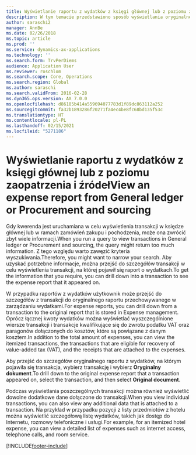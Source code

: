 ```yaml
---
title: Wyświetlanie raportu z wydatków z księgi głównej lub z poziomu zaopatrzenia i źródeł
description: W tym temacie przedstawiono sposób wyświetlania oryginalnego raportu o wydatkach, na którym pojawiła się transakcja.
author: saraschi2
manager: AnnBe
ms.date: 02/26/2018
ms.topic: article
ms.prod: ''
ms.service: dynamics-ax-applications
ms.technology: ''
ms.search.form: TrvPerDiems
audience: Application User
ms.reviewer: roschlom
ms.search.scope: Core, Operations
ms.search.region: Global
ms.author: saraschi
ms.search.validFrom: 2016-02-28
ms.dyn365.ops.version: AX 7.0.0
ms.openlocfilehash: d86185b414a559694077783d1f89dc863112a252
ms.sourcegitcommit: fa32b1893286f20271fa4ec4be8fc68bd135f53c
ms.translationtype: HT
ms.contentlocale: pl-PL
ms.lasthandoff: 02/15/2021
ms.locfileid: "5271186"
---
```

# <a name="view-an-expense-report-from-general-ledger-or-procurement-and-sourcing"></a><span data-ttu-id="bee10-103">Wyświetlanie raportu z wydatków z księgi głównej lub z poziomu zaopatrzenia i źródeł</span><span class="sxs-lookup"><span data-stu-id="bee10-103">View an expense report from General ledger or Procurement and sourcing</span></span>

<span data-ttu-id="bee10-104">Gdy kwerenda jest uruchamiana w celu wyświetlenia transakcji w księdze głównej lub w ramach zamówień zakupu i pochodzenia, może ona zwrócić zbyt wiele informacji.</span><span class="sxs-lookup"><span data-stu-id="bee10-104">When you run a query to view transactions in General ledger or Procurement and sourcing, the query might return too much information.</span></span> <span data-ttu-id="bee10-105">Z tego względu warto zawęzić kryteria wyszukiwania.</span><span class="sxs-lookup"><span data-stu-id="bee10-105">Therefore, you might want to narrow your search.</span></span> <span data-ttu-id="bee10-106">Aby uzyskać potrzebne informacje, można przejść do szczegółów transakcji w celu wyświetlenia transakcji, na której pojawił się raport o wydatkach.</span><span class="sxs-lookup"><span data-stu-id="bee10-106">To get the information that you require, you can drill down into a transaction to see the expense report that it appeared on.</span></span>

<span data-ttu-id="bee10-107">W przypadku raportów z wydatków użytkownik może przejść do szczegółów z transakcji do oryginalnego raportu przechowywanego w zarządzaniu wydatkami.</span><span class="sxs-lookup"><span data-stu-id="bee10-107">For expense reports, you can drill down from a transaction to the original report that is stored in Expense management.</span></span> <span data-ttu-id="bee10-108">Oprócz łącznej kwoty wydatków można wyświetlać wyszczególnione wiersze transakcji i transakcje kwalifikujące się do zwrotu podatku VAT oraz paragonów dołączonych do kosztów, które są powiązane z danym kosztem.</span><span class="sxs-lookup"><span data-stu-id="bee10-108">In addition to the total amount of expenses, you can view the itemized transactions, the transactions that are eligible for recovery of value-added tax (VAT), and the receipts that are attached to the expenses.</span></span>

<span data-ttu-id="bee10-109">Aby przejść do szczegółów oryginalnego raportu z wydatków, na którym pojawiła się transakcja, wybierz transakcję i wybierz **Oryginalny dokument**.</span><span class="sxs-lookup"><span data-stu-id="bee10-109">To drill down to the original expense report that a transaction appeared on, select the transaction, and then select **Original document**.</span></span>

<span data-ttu-id="bee10-110">Podczas wyświetlania poszczególnych transakcji można również wyświetlić dowolne dodatkowe dane dołączone do transakcji.</span><span class="sxs-lookup"><span data-stu-id="bee10-110">When you view individual transactions, you can also view any additional data that is attached to a transaction.</span></span> <span data-ttu-id="bee10-111">Na przykład w przypadku pozycji z listy przedmiotów z hotelu można wyświetlić szczegółową listę wydatków, takich jak dostęp do Internetu, rozmowy telefoniczne i usługi.</span><span class="sxs-lookup"><span data-stu-id="bee10-111">For example, for an itemized hotel expense, you can view a detailed list of expenses such as internet access, telephone calls, and room service.</span></span>


[!INCLUDE[footer-include](../includes/footer-banner.md)]